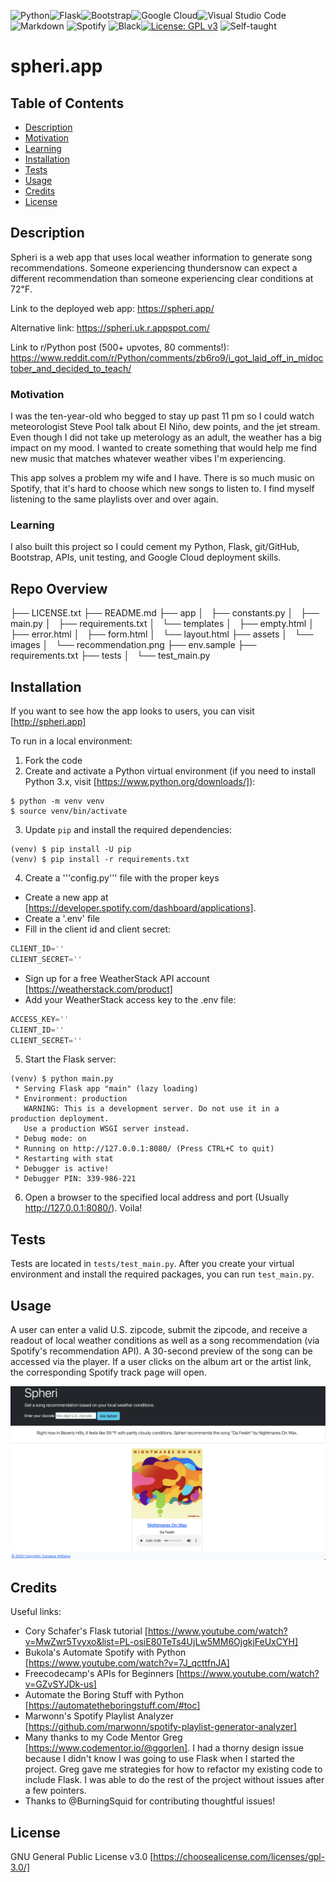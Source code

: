 ![Python](https://img.shields.io/badge/python-3670A0?style=for-the-badge&logo=python&logoColor=ffdd54)![Flask](https://img.shields.io/badge/flask-%23000.svg?style=for-the-badge&logo=flask&logoColor=white)![Bootstrap](https://img.shields.io/badge/bootstrap-%23563D7C.svg?style=for-the-badge&logo=bootstrap&logoColor=white)![Google Cloud](https://img.shields.io/badge/GoogleCloud-%234285F4.svg?style=for-the-badge&logo=google-cloud&logoColor=white)![Visual Studio Code](https://img.shields.io/badge/Visual%20Studio%20Code-0078d7.svg?style=for-the-badge&logo=visual-studio-code&logoColor=white)![Markdown](https://img.shields.io/badge/markdown-%23000000.svg?style=for-the-badge&logo=markdown&logoColor=white) ![Spotify](https://img.shields.io/badge/Spotify-1ED760?style=for-the-badge&logo=spotify&logoColor=white) ![Black](https://img.shields.io/badge/code%20style-black-black)[![License: GPL v3](https://img.shields.io/badge/License-GPLv3-blue.svg)](https://www.gnu.org/licenses/gpl-3.0) ![Self-taught](https://img.shields.io/badge/Self--taught-First%20Public%20Project-brightgreen_)

# spheri.app

## Table of Contents

- [Description](#description)
- [Motivation](#motivation)
- [Learning](#learning)
- [Installation](#installation)
- [Tests](#tests)
- [Usage](#usage)
- [Credits](#credits)
- [License](#license)


## Description

Spheri is a web app that uses local weather information to generate song recommendations. Someone experiencing thundersnow can expect a different recommendation than someone experiencing clear conditions at 72℉.

Link to the deployed web app: https://spheri.app/ 

Alternative link: https://spheri.uk.r.appspot.com/

Link to r/Python post (500+ upvotes, 80 comments!): https://www.reddit.com/r/Python/comments/zb6ro9/i_got_laid_off_in_midoctober_and_decided_to_teach/

### Motivation

I was the ten-year-old who begged to stay up past 11 pm so I could watch meteorologist Steve Pool talk about El Niño, dew points, and the jet stream. Even though I did not take up meterology as an adult, the weather has a big impact on my mood. I wanted to create something that would help me find new music that matches whatever weather vibes I'm experiencing.

This app solves a problem my wife and I have. There is so much music on Spotify, that it's hard to choose which new songs to listen to. I find myself listening to the same playlists over and over again.

### Learning

I also built this project so I could cement my Python, Flask, git/GitHub, Bootstrap, APIs, unit testing, and Google Cloud deployment skills.

## Repo Overview

├── LICENSE.txt
├── README.md
├── app
│   ├── constants.py
│   ├── main.py
│   ├── requirements.txt
│   └── templates
│       ├── empty.html
│       ├── error.html
│       ├── form.html
│       └── layout.html
├── assets
│   └── images
│       └── recommendation.png
├── env.sample
├── requirements.txt
├── tests
│   └── test_main.py

## Installation

If you want to see how the app looks to users, you can visit [http://spheri.app]

To run in a local environment:

1. Fork the code
2. Create and activate a Python virtual environment (if you need to install Python 3.x, visit [https://www.python.org/downloads/]):

```shell
$ python -m venv venv
$ source venv/bin/activate
```

3. Update `pip` and install the required dependencies:

```shell
(venv) $ pip install -U pip
(venv) $ pip install -r requirements.txt
```

4. Create a '''config.py''' file with the proper keys

- Create a new app at [https://developer.spotify.com/dashboard/applications].
- Create a '.env' file
- Fill in the client id and client secret:
```python
CLIENT_ID=''
CLIENT_SECRET=''
```
- Sign up for a free WeatherStack API account [https://weatherstack.com/product]
- Add your WeatherStack access key to the .env file:
```python
ACCESS_KEY=''
CLIENT_ID=''
CLIENT_SECRET=''
```

5. Start the Flask server:

```shell
(venv) $ python main.py
 * Serving Flask app "main" (lazy loading)
 * Environment: production
   WARNING: This is a development server. Do not use it in a production deployment.
   Use a production WSGI server instead.
 * Debug mode: on
 * Running on http://127.0.0.1:8080/ (Press CTRL+C to quit)
 * Restarting with stat
 * Debugger is active!
 * Debugger PIN: 339-986-221
 ```

 6. Open a browser to the specified local address and port (Usually http://127.0.0.1:8080/). Voila! 

## Tests

Tests are located in ```tests/test_main.py```. After you create your virtual environment and install the required packages, you can run ```test_main.py```. 

## Usage

A user can enter a valid U.S. zipcode, submit the zipcode, and receive a readout of local weather conditions as well as a song recommendation (via Spotify's recommendation API). A 30-second preview of the song can be accessed via the player. If a user clicks on the album art or the artist link, the corresponding Spotify track page will open.

![screenshot of Spheri recommendation](assets/images/recommendation.png)


## Credits

Useful links:
- Cory Schafer's Flask tutorial [https://www.youtube.com/watch?v=MwZwr5Tvyxo&list=PL-osiE80TeTs4UjLw5MM6OjgkjFeUxCYH]
- Bukola's Automate Spotify with Python [https://www.youtube.com/watch?v=7J_qcttfnJA]
- Freecodecamp's APIs for Beginners [https://www.youtube.com/watch?v=GZvSYJDk-us]
- Automate the Boring Stuff with Python [https://automatetheboringstuff.com/#toc]
- Marwonn's Spotify Playlist Analyzer [https://github.com/marwonn/spotify-playlist-generator-analyzer]
- Many thanks to my Code Mentor Greg [https://www.codementor.io/@ggorlen]. I had a thorny design issue because I didn't know I was going to use Flask when I started the project. Greg gave me strategies for how to refactor my existing code to include Flask. I was able to do the rest of the project without issues after a few pointers.
- Thanks to @BurningSquid for contributing thoughtful issues!   

## License

GNU General Public License v3.0 [https://choosealicense.com/licenses/gpl-3.0/]